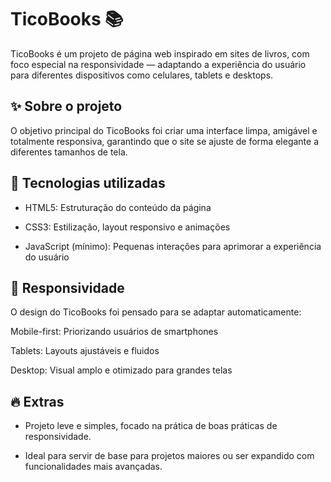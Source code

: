 # TicoBooks 📚
TicoBooks é um projeto de página web inspirado em sites de livros, com foco especial na responsividade — adaptando a experiência do usuário para diferentes dispositivos como celulares, tablets e desktops.

## ✨ Sobre o projeto
O objetivo principal do TicoBooks foi criar uma interface limpa, amigável e totalmente responsiva, garantindo que o site se ajuste de forma elegante a diferentes tamanhos de tela.

## 🚀 Tecnologias utilizadas
- HTML5: Estruturação do conteúdo da página

- CSS3: Estilização, layout responsivo e animações

- JavaScript (mínimo): Pequenas interações para aprimorar a experiência do usuário

## 📱 Responsividade
O design do TicoBooks foi pensado para se adaptar automaticamente:

Mobile-first: Priorizando usuários de smartphones

Tablets: Layouts ajustáveis e fluidos

Desktop: Visual amplo e otimizado para grandes telas

## 🔥 Extras
- Projeto leve e simples, focado na prática de boas práticas de responsividade.

- Ideal para servir de base para projetos maiores ou ser expandido com funcionalidades mais avançadas.


